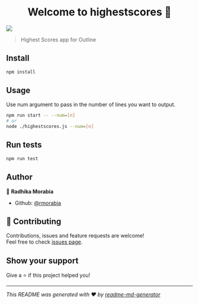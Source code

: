 <h1 align="center">Welcome to highestscores 👋</h1>
<p>
  <img src="https://img.shields.io/badge/version-1.0.0-blue.svg?cacheSeconds=2592000" />
</p>

> Highest Scores app for Outline

## Install

```sh
npm install
```

## Usage

Use num argument to pass in the number of lines you want to output.

```sh
npm run start -- --num=[n]
# or
node ./highestscores.js --num=[n]
```

## Run tests

```sh
npm run test
```

## Author

👤 **Radhika Morabia**

* Github: [@rmorabia](https://github.com/rmorabia)

## 🤝 Contributing

Contributions, issues and feature requests are welcome!<br />Feel free to check [issues page](https://github.com/rmorabia/outline/issues).

## Show your support

Give a ⭐️ if this project helped you!

***
_This README was generated with ❤️ by [readme-md-generator](https://github.com/kefranabg/readme-md-generator)_